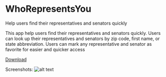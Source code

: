 # WhoRepresentsYou
Help users find their representatives and senators quickly

This app help users find their representatives and senators quickly.
Users can look up their representatives and senators by zip code, first name, or state abbreviation.
Users can mark any representative and senator as favorite for easier and quicker access

[Download](https://play.google.com/store/apps/details?id=com.leontheprofessional.test.whorepresentsyou&hl=en)

Screenshots:
![alt text](https://github.com/leontheprofessional7/WhoRepresentsYou/blob/master/screenshots/01.png "main screen shot")

